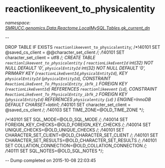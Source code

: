 ﻿# reactionlikeevent_to_physicalentity
_namespace: [SMRUCC.genomics.Data.Reactome.LocalMySQL.Tables.gk_current_dn](./index.md)_

--
 
 DROP TABLE IF EXISTS `reactionlikeevent_to_physicalentity`;
 /*!40101 SET @saved_cs_client = @@character_set_client */;
 /*!40101 SET character_set_client = utf8 */;
 CREATE TABLE `reactionlikeevent_to_physicalentity` (
 `reactionLikeEventId` int(32) NOT NULL DEFAULT '0',
 `physicalEntityId` int(32) NOT NULL DEFAULT '0',
 PRIMARY KEY (`reactionLikeEventId`,`physicalEntityId`),
 KEY `physicalEntityId` (`physicalEntityId`),
 CONSTRAINT `ReactionLikeEvent_To_PhysicalEntity_ibfk_1` FOREIGN KEY (`reactionLikeEventId`) REFERENCES `reactionlikeevent` (`id`),
 CONSTRAINT `ReactionLikeEvent_To_PhysicalEntity_ibfk_2` FOREIGN KEY (`physicalEntityId`) REFERENCES `physicalentity` (`id`)
 ) ENGINE=InnoDB DEFAULT CHARSET=latin1;
 /*!40101 SET character_set_client = @saved_cs_client */;
 /*!40103 SET TIME_ZONE=@OLD_TIME_ZONE */;
 
 /*!40101 SET SQL_MODE=@OLD_SQL_MODE */;
 /*!40014 SET FOREIGN_KEY_CHECKS=@OLD_FOREIGN_KEY_CHECKS */;
 /*!40014 SET UNIQUE_CHECKS=@OLD_UNIQUE_CHECKS */;
 /*!40101 SET CHARACTER_SET_CLIENT=@OLD_CHARACTER_SET_CLIENT */;
 /*!40101 SET CHARACTER_SET_RESULTS=@OLD_CHARACTER_SET_RESULTS */;
 /*!40101 SET COLLATION_CONNECTION=@OLD_COLLATION_CONNECTION */;
 /*!40111 SET SQL_NOTES=@OLD_SQL_NOTES */;
 
 -- Dump completed on 2015-10-08 22:03:45




